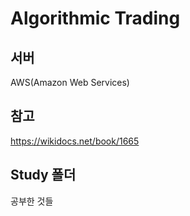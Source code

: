 # Algorithmic Trading

## 서버
AWS(Amazon Web Services)

## 참고
https://wikidocs.net/book/1665

## Study 폴더
공부한 것들

